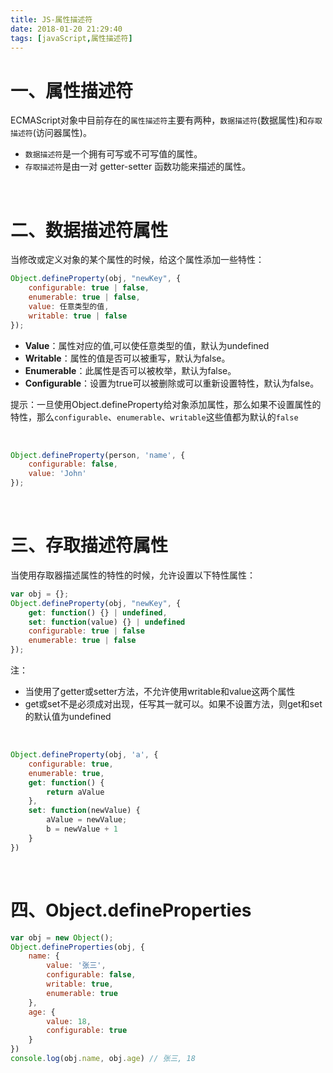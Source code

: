 ```yaml
---
title: JS-属性描述符
date: 2018-01-20 21:29:40
tags: [javaScript,属性描述符]
---
```


# 一、属性描述符

ECMAScript对象中目前存在的`属性描述符`主要有两种，`数据描述符`(数据属性)和`存取描述符`(访问器属性)。

- `数据描述符`是一个拥有可写或不可写值的属性。
- `存取描述符`是由一对 getter-setter 函数功能来描述的属性。 

<br/>

# 二、数据描述符属性

当修改或定义对象的某个属性的时候，给这个属性添加一些特性： 

```javascript
Object.defineProperty(obj, "newKey", {
    configurable: true | false,
    enumerable: true | false,
    value: 任意类型的值,
    writable: true | false
});
```

- **Value**：属性对应的值,可以使任意类型的值，默认为undefined
- **Writable**：属性的值是否可以被重写，默认为false。
- **Enumerable**：此属性是否可以被枚举，默认为false。
- **Configurable**：设置为true可以被删除或可以重新设置特性，默认为false。

提示：一旦使用Object.defineProperty给对象添加属性，那么如果不设置属性的特性，那么`configurable`、`enumerable`、`writable`这些值都为默认的`false `

<br/>

```javascript
Object.defineProperty(person, 'name', {
    configurable: false,
    value: 'John'
});
```

<br/>

<!--more--> 

# 三、存取描述符属性

当使用存取器描述属性的特性的时候，允许设置以下特性属性： 

```javascript
var obj = {};
Object.defineProperty(obj, "newKey", {
    get: function() {} | undefined,
    set: function(value) {} | undefined
    configurable: true | false
    enumerable: true | false
});
```

注：

- 当使用了getter或setter方法，不允许使用writable和value这两个属性 
- get或set不是必须成对出现，任写其一就可以。如果不设置方法，则get和set的默认值为undefined

<br/>

```javascript
Object.defineProperty(obj, 'a', {
    configurable: true,
    enumerable: true,
    get: function() {
        return aValue
    },
    set: function(newValue) {
        aValue = newValue;
        b = newValue + 1
    }
})
```

<br/>

# 四、Object.defineProperties 

```javascript
var obj = new Object();
Object.defineProperties(obj, {
    name: {
        value: '张三',
        configurable: false,
        writable: true,
        enumerable: true
    },
    age: {
        value: 18,
        configurable: true
    }
})
console.log(obj.name, obj.age) // 张三, 18
```

